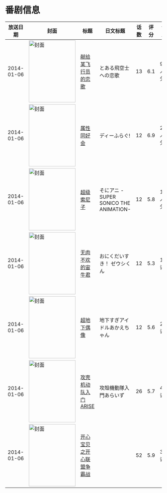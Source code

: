 # 番剧信息

|放送日期|封面|标题|日文标题|话数|评分|评分人数|
|---|---|---|---|---|---|---|
|2014-01-06|<img src="//lain.bgm.tv/pic/cover/c/2e/f6/73828_CJIhx.jpg" alt="封面" style="width:150px;height:200px;object-fit:cover;">|[献给某飞行员的恋歌](https://bangumi.tv/subject/73828)|とある飛空士への恋歌|13|6.1|971人评分|
|2014-01-06|<img src="//lain.bgm.tv/pic/cover/c/bd/63/80548_2Hjhy.jpg" alt="封面" style="width:150px;height:200px;object-fit:cover;">|[属性同好会](https://bangumi.tv/subject/80548)|ディーふらぐ!|12|6.9|2668人评分|
|2014-01-06|<img src="//lain.bgm.tv/pic/cover/c/aa/47/84081_0z0wV.jpg" alt="封面" style="width:150px;height:200px;object-fit:cover;">|[超级索尼子](https://bangumi.tv/subject/84081)|そにアニ -SUPER SONICO THE ANIMATION-|12|5.8|1014人评分|
|2014-01-06|<img src="//lain.bgm.tv/pic/cover/c/1a/5b/90667_qQ1Ek.jpg" alt="封面" style="width:150px;height:200px;object-fit:cover;">|[无肉不欢的宙牛君](https://bangumi.tv/subject/90667)|おにくだいすき！ ゼウシくん|12|5.3|12人评分|
|2014-01-06|<img src="//lain.bgm.tv/pic/cover/c/b5/23/90840_TCHs8.jpg" alt="封面" style="width:150px;height:200px;object-fit:cover;">|[超地下偶像](https://bangumi.tv/subject/90840)|地下すぎアイドルあかえちゃん|12|5.6|22人评分|
|2014-01-06|<img src="//lain.bgm.tv/pic/cover/c/07/8a/92423_Gh83F.jpg" alt="封面" style="width:150px;height:200px;object-fit:cover;">|[攻壳机动队入门ARISE](https://bangumi.tv/subject/92423)|攻殻機動隊入門あらいず|26|5.7|44人评分|
|2014-01-06|<img src="//lain.bgm.tv/pic/cover/c/7f/51/320418_A0yiy.jpg" alt="封面" style="width:150px;height:200px;object-fit:cover;">|[开心宝贝之开心联盟争霸战](https://bangumi.tv/subject/320418)||52|5.9|31人评分|
